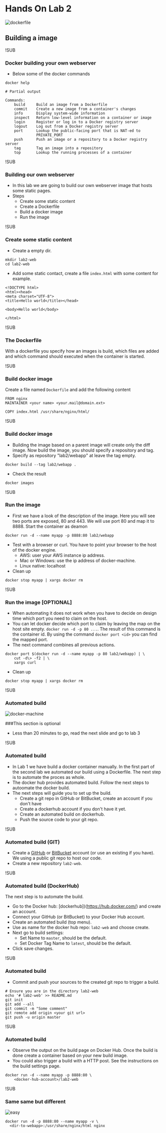 # Hands On Lab 2
![dockerfile](images/dockerfile.png)
## Building a image

!SUB
### Docker building your own webserver
* Below some of the docker commands

```
docker help

# Partial output

Commands:
    build     Build an image from a Dockerfile
    commit    Create a new image from a container's changes
    info      Display system-wide information
    inspect   Return low-level information on a container or image
    login     Register or log in to a Docker registry server
    logout    Log out from a Docker registry server
    port      Lookup the public-facing port that is NAT-ed to
              PRIVATE_PORT
    push      Push an image or a repository to a Docker registry server
    tag       Tag an image into a repository
    top       Lookup the running processes of a container
```

!SUB
### Building our own webserver
* In this lab we are going to build our own webserver image that hosts some static pages.
* Steps
    * Create some static content
    * Create a Dockerfile
    * Build a docker image
    * Run the image

!SUB
### Create some static content
* Create a empty dir.
```
mkdir lab2-web
cd lab2-web
```
* Add some static contact, create a file `index.html` with some content for example.

```
<!DOCTYPE html>
<html><head>
<meta charset="UTF-8">
<title>Hello world</title></head>

<body>Hello world</body>

</html>
```

!SUB
### The Dockerfile
With a dockerfile you specify how an images is build, which files are added and which command should executed when the container is started.

!SUB
### Build docker image
Create a file named `Dockerfile` and add the following content

```
FROM nginx
MAINTAINER <your name> <your.mail@domain.ext>

COPY index.html /usr/share/nginx/html/
```

!SUB
### Build docker image
* Building the image based on a parent image will create only the diff image. Now build the image, you should specify a repository and tag.
* Specify as repository "lab2/webapp" at leave the tag empty.
```
docker build --tag lab2/webapp .
```
* Check the result
```
docker images
```

!SUB
### Run the image
* First we have a look of the description of the image. Here you will see two ports are exposed, 80 and 443. We will use port 80 and map it to 8888.
Start the container as deamon
```
docker run -d --name myapp -p 8888:80 lab2/webapp
```
* Test with a browser or curl. You have to point your browser to the host of the docker engine.
  * AWS: user your AWS instance ip address.
  * Mac or Windows: use the ip address of docker-machine.
  * Linux native: localhost
* Clean up
```
docker stop myapp | xargs docker rm
```

!SUB
### Run the image [OPTIONAL]
* When automating it does not work when you have to decide on design time which port you need to claim on the host.
* You can let docker decide which port to claim by leaving the map on the host site empty. `docker run -d -p 80 ...`. The result of this command is the container id. By using the command `docker port <id>` you can find the mapped port.
* The next command combines all previous actions.
```
docker port $(docker run -d --name myapp -p 80 lab2/webapp) | \
    cut -d\> -f2 | \
    xargs curl
```
* Clean up
```
docker stop myapp | xargs docker rm
```

!SUB
### Automated build

![docker-machine](images/optional.jpg)

###This section is optional
* Less than 20 minutes to go, read the next slide and go to lab 3


!SUB
### Automated build
* In Lab 1 we have build a docker container manually. In the first part of the second lab we automated our build using a Dockerfile. The next step is to automate the proces as whole.
* The docker hub provides automated build. Follow the next steps to autoomate the docker build.
* The next steps will guide you to set up the build.
  * Create a git repo in GitHub or BitBucket, create an account if you don't have
  * Create a dockerhub account if you don't have it yet.
  * Create an automated build on dockerhub.
  * Push the source code to your git repo.

!SUB
### Automated build (GIT)
- Create a [GitHub](http://www.github.com) or [BitBucket](http://www.bitbucket.org) account (or use an existing if you have). We using a public git repo to host our code.
- Create a new repository `lab2-web`.


!SUB
### Automated build (DockerHub)
The next step is to automate the build.
- Go to the Docker hub: [dockerhub])(https://hub.docker.com/) and create an account.
- Connect your GitHub (or BitBucket) to your Docker Hub account.
- Create an automated build (top menu).
- Use as name for the docker hub repo: `lab2-web` and choose create.
- Next go to build settings:
  - Set Name to `master`, should be the default.
  - Set Docker Tag Name to `latest`, should be the default.
- Click save changes.

!SUB
### Automated build
- Commit and push your sources to the created git repo to trigger a build.

```
# Ensure you are in the directory lab2-web
echo '# lab2-web' >> README.md
git init
git add --all
git commit -m "Some comment"
git remote add origin <your git url>
git push -u origin master

```

!SUB
### Automated build
- Observe the output on the build page on Docker Hub. Once the build is done create a container based on your new build image.
- You could also trigger a build with a HTTP post. See the instructions on the build settings page.

```
docker run -d --name myapp -p 8888:80 \
    <docker-hub-account>/lab2-web
```


!SUB
### Same same but different
![easy](images/easy.jpg)
```
docker run -d -p 8888:80 --name myapp -v \
  <dir-to-webapp>:/usr/share/nginx/html nginx
```
